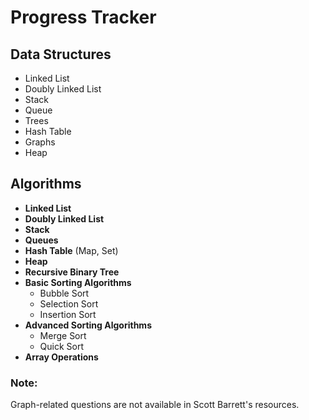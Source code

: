 # Progress Tracker

## Data Structures

- Linked List
- Doubly Linked List
- Stack
- Queue
- Trees
- Hash Table
- Graphs
- Heap

## Algorithms

- **Linked List**
- **Doubly Linked List**
- **Stack**
- **Queues**
- **Hash Table** (Map, Set)
- **Heap**
- **Recursive Binary Tree**
- **Basic Sorting Algorithms**
  - Bubble Sort
  - Selection Sort
  - Insertion Sort
- **Advanced Sorting Algorithms**
  - Merge Sort
  - Quick Sort
- **Array Operations**

### Note:
Graph-related questions are not available in Scott Barrett's resources.
